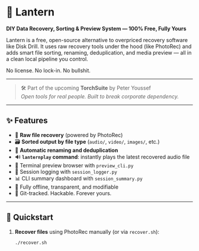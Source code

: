 # 🔦 Lantern

**DIY Data Recovery, Sorting & Preview System — 100% Free, Fully Yours**

Lantern is a free, open-source alternative to overpriced recovery software like Disk Drill. It uses raw recovery tools under the hood (like PhotoRec) and adds smart file sorting, renaming, deduplication, and media preview — all in a clean local pipeline you control.

No license. No lock-in. No bullshit.

---

> 🛠️ Part of the upcoming **TorchSuite** by Peter Youssef  
> *Open tools for real people. Built to break corporate dependency.*

---

## ✨ Features

- 🧠 **Raw file recovery** (powered by PhotoRec)
- 🗃️ **Sorted output by file type** (`audio/`, `video/`, `images/`, etc.)
- 🧼 **Automatic renaming and deduplication**
- 🔊 **`lanternplay` command**: instantly plays the latest recovered audio file
- 🧩 Terminal preview browser with `preview_cli.py`
- 📅 Session logging with `session_logger.py`
- 📊 CLI summary dashboard with `session_summary.py`
- 💾 Fully offline, transparent, and modifiable
- 🧠 Git-tracked. Hackable. Forever yours.

---

## 🚀 Quickstart

1. **Recover files** using PhotoRec manually (or via `recover.sh`):
   ```bash
   ./recover.sh
